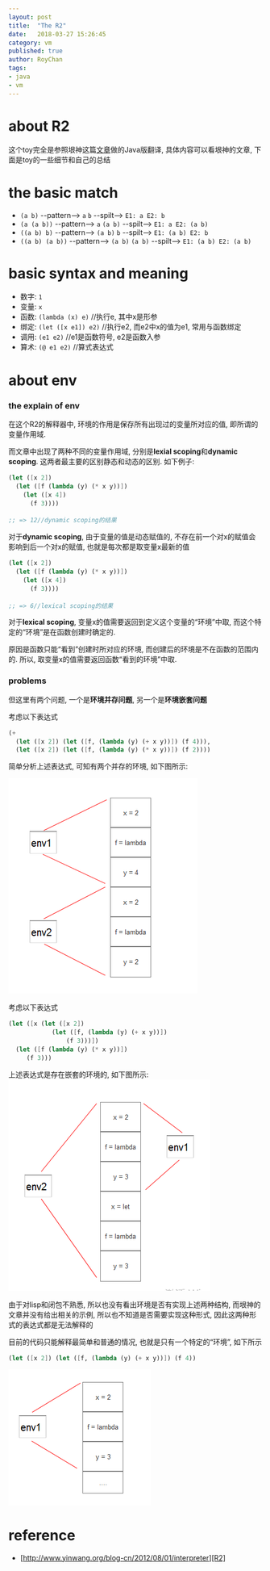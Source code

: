 ```yaml
---
layout: post
title:  "The R2"
date:   2018-03-27 15:26:45
category: vm
published: true
author: RoyChan
tags:
- java
- vm
---
```


# about R2
这个toy完全是参照垠神这篇[文章][R1]做的Java版翻译, 具体内容可以看垠神的文章, 下面是toy的一些细节和自己的总结

# the basic match
* `(a b)` --pattern--> `a` `b` --spilt--> `E1: a E2: b ` 
* `(a (a b))` --pattern--> `a` `(a b)` --spilt--> `E1: a E2: (a b)`
* `((a b) b)` --pattern--> `(a b)` `b` --spilt--> `E1: (a b) E2: b` 
* `((a b) (a b))` --pattern--> `(a b)` `(a b)` --spilt--> `E1: (a b) E2: (a b)` 

# basic syntax and meaning
* 数字: `1`
* 变量: `x`
* 函数: `(lambda (x) e)`
//执行e, 其中x是形参
* 绑定: `(let ([x e1]) e2)`
//执行e2, 而e2中x的值为e1, 常用与函数绑定
* 调用: `(e1 e2)`
//e1是函数符号, e2是函数入参
* 算术: `(@ e1 e2)`
//算式表达式

# about env
### the explain of env
在这个R2的解释器中, 环境的作用是保存所有出现过的变量所对应的值,  即所谓的变量作用域. 

而文章中出现了两种不同的变量作用域, 分别是**lexial scoping**和**dynamic scoping**. 这两者最主要的区别静态和动态的区别. 如下例子: 

```Scheme
(let ([x 2])
  (let ([f (lambda (y) (* x y))])
    (let ([x 4])
      (f 3))))

;; => 12//dynamic scoping的结果
```
对于**dynamic scoping**, 由于变量的值是动态赋值的, 不存在前一个对x的赋值会影响到后一个对x的赋值, 也就是每次都是取变量x最新的值

```Scheme
(let ([x 2])
  (let ([f (lambda (y) (* x y))])
    (let ([x 4])
      (f 3))))

;; => 6//lexical scoping的结果
```
对于**lexical scoping**, 变量x的值需要返回到定义这个变量的“环境”中取, 而这个特定的“环境”是在函数创建时确定的. 

原因是函数只能“看到”创建时所对应的环境, 而创建后的环境是不在函数的范围内的. 所以, 取变量x的值需要返回函数“看到的环境”中取. 

### problems
但这里有两个问题, 一个是**环境并存问题**, 另一个是**环境嵌套问题**

考虑以下表达式
```Scheme
(+ 
  (let ([x 2]) (let ([f, (lambda (y) (+ x y))]) (f 4))),
  (let ([x 2]) (let ([f, (lambda (y) (* x y))]) (f 2))))
```
简单分析上述表达式, 可知有两个并存的环境, 如下图所示: 

![env1_pic](https://raw.githubusercontent.com/RoyWorld/RoyWorld.github.io/master/images/20180327/20180327_env1_pic.png)

考虑以下表达式
```Scheme
(let ([x (let ([x 2]) 
            (let ([f, (lambda (y) (+ x y))])
                (f 3)))])
  (let ([f (lambda (y) (* x y))])
     (f 3)))
```
上述表达式是存在嵌套的环境的, 如下图所示: 
![env2_pic](https://raw.githubusercontent.com/RoyWorld/RoyWorld.github.io/master/images/20180327/20180327_env2_pic.png)

由于对lisp和闭包不熟悉, 所以也没有看出环境是否有实现上述两种结构, 而垠神的文章并没有给出相关的示例, 所以也不知道是否需要实现这种形式, 因此这两种形式的表达式都是无法解释的

目前的代码只能解释最简单和普通的情况, 也就是只有一个特定的“环境”, 如下所示
```Scheme
(let ([x 2]) (let ([f, (lambda (y) (+ x y))]) (f 4))
```
![env0_pic](https://raw.githubusercontent.com/RoyWorld/RoyWorld.github.io/master/images/20180327/20180327_env0_pic.png)

# reference
- [http://www.yinwang.org/blog-cn/2012/08/01/interpreter][R2]


[R1]: https://raw.githubusercontent.com/RoyWorld/R2/master/src/main/resources/interp.html
[R2]: http://www.yinwang.org/blog-cn/2012/08/01/interpreter